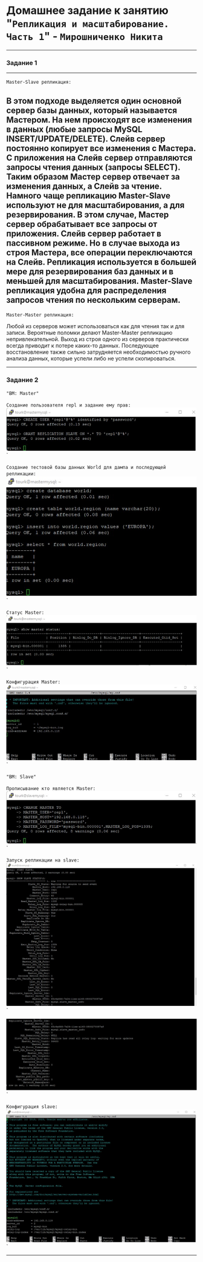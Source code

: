 # Домашнее задание к занятию "`Репликация и масштабирование. Часть 1`" - `Мирошниченко Никита`
---

### Задание 1
---
`Master-Slave репликация:`

В этом подходе выделяется один основной сервер базы данных, который называется Мастером. На нем происходят все изменения в данных (любые запросы MySQL INSERT/UPDATE/DELETE). Слейв сервер постоянно копирует все изменения с Мастера. С приложения на Слейв сервер отправляются запросы чтения данных (запросы SELECT). Таким образом Мастер сервер отвечает за изменения данных, а Слейв за чтение. 
Намного чаще репликацию Master-Slave используют не для масштабирования, а для резервирования. В этом случае, Мастер сервер обрабатывает все запросы от приложения. Слейв сервер работает в пассивном режиме. Но в случае выхода из строя Мастера, все операции переключаются на Слейв. Репликация используется в большей мере для резервирования баз данных и в меньшей для масштабирования. Master-Slave репликация удобна для распределения запросов чтения по нескольким серверам.
---

`Master-Master репликация:`

Любой из серверов может использоваться как для чтения так и для записи. Вероятные поломки делают Master-Master репликацию непривлекательной. Выход из строя одного из серверов практически всегда приводит к потере каких-то данных. Последующее восстановление также сильно затрудняется необходимостью ручного анализа данных, которые успели либо не успели скопироваться.

---

### Задание 2

`"ВМ: Master"`

`Создание пользователя repl и задание ему прав:`
![Скриншот](https://github.com/Tourker/Git_HW/blob/main/img/HW12_06/z2_master_user_repl.jpg)`

`Создание тестовой базы данных World для дампа и последующей репликации:`
![Скриншот](https://github.com/Tourker/Git_HW/blob/main/img/HW12_06/z2_master_db_world.jpg)`

`Статус Master:`
![Скриншот](https://github.com/Tourker/Git_HW/blob/main/img/HW12_06/z2_master_show_status.jpg)`

`Конфигурация Master:`
![Скриншот](https://github.com/Tourker/Git_HW/blob/main/img/HW12_06/z2_cfg_master.jpg)`

`"ВМ: Slave"`

`Прописывание кто является Master:`
![Скриншот](https://github.com/Tourker/Git_HW/blob/main/img/HW12_06/z2_slave_change_master.jpg)`

`Запуск репликации на slave:`
![Скриншот](https://github.com/Tourker/Git_HW/blob/main/img/HW12_06/z2_slave_start_and_status.jpg)`

![Скриншот](https://github.com/Tourker/Git_HW/blob/main/img/HW12_06/z2_slave_status.jpg)`

`Конфигурация slave:`
![Скриншот](https://github.com/Tourker/Git_HW/blob/main/img/HW12_06/z2_cfg_slave.jpg)`

---